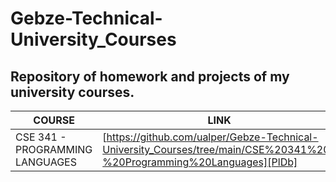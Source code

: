 
# Gebze-Technical-University_Courses

## Repository of homework and projects of my university courses.


| COURSE | LINK |
| ------ | ------ |
| CSE 341 - PROGRAMMING LANGUAGES | [https://github.com/ualper/Gebze-Technical-University_Courses/tree/main/CSE%20341%20-%20Programming%20Languages][PlDb] |

